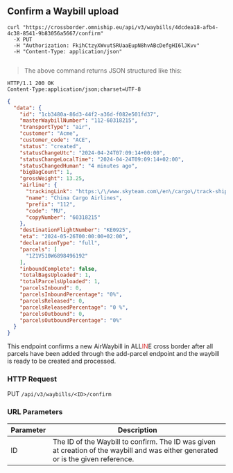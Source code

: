 ## Confirm a Waybill upload

```shell
curl "https://crossborder.omniship.eu/api/v3/waybills/4dcdea18-afb4-4c38-8541-9b83056a5667/confirm"
  -X PUT
  -H "Authorization: FkihCtzyXWvutSRUaaEupN8hvABcDefgHI6lJKvv"
  -H "Content-Type: application/json"
  
```

> The above command returns JSON structured like this:

```
HTTP/1.1 200 OK
Content-Type:application/json;charset=UTF-8
```
```json
{
  "data": {
    "id": "1cb3480a-86d3-44f2-a36d-f082e501fd37",
    "masterWaybillNumber": "112-60318215",
    "transportType": "air",
    "customer": "Acme",
    "customer_code": "ACE",
    "status": "created",
    "statusChangeUtc": "2024-04-24T07:09:14+00:00",
    "statusChangeLocalTime": "2024-04-24T09:09:14+02:00",
    "statusChangedHuman": "4 minutes ago",
    "bigBagCount": 1,
    "grossWeight": 13.25,
    "airline": {
      "trackingLink": "https:\/\/www.skyteam.com\/en\/cargo\/track-shipment\/",
      "name": "China Cargo Airlines",
      "prefix": "112",
      "code": "MU",
      "copyNumber": "60318215"
    },
    "destinationFlightNumber": "KE0925",
    "eta": "2024-05-26T00:00:00+02:00",
    "declarationType": "full",
    "parcels": [
      "1Z1V510W6898496192"
    ],
    "inboundComplete": false,
    "totalBagsUploaded": 1,
    "totalParcelsUploaded": 1,
    "parcelsInbound": 0,
    "parcelsInboundPercentage": "0%",
    "parcelsReleased": 0,
    "parcelsReleasedPercentage": "0 %",
    "parcelsOutbound": 0,
    "parcelsOutboundPercentage": "0%"
  }
}
```

This endpoint confirms a new AirWaybill in ALL<span style="color: #d83636;">IN</span>E cross border after all parcels have been added through the add-parcel endpoint and the waybill is ready to be created and processed. 

### HTTP Request

<span class="http-verb put">PUT</span> `/api/v3/waybills/<ID>/confirm`

### URL Parameters

| Parameter | Description                                                                                                                                                   |
|-----------|---------------------------------------------------------------------------------------------------------------------------------------------------------------|
| ID        | The ID of the <span class="object">Waybill</span> to confirm. The ID was given at creation of the waybill and was either generated or is the given reference. |

